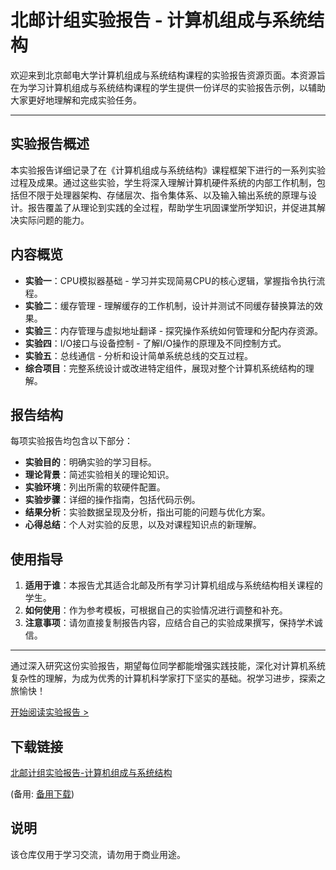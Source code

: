 # 北邮计组实验报告 - 计算机组成与系统结构

欢迎来到北京邮电大学计算机组成与系统结构课程的实验报告资源页面。本资源旨在为学习计算机组成与系统结构课程的学生提供一份详尽的实验报告示例，以辅助大家更好地理解和完成实验任务。

---

## 实验报告概述

本实验报告详细记录了在《计算机组成与系统结构》课程框架下进行的一系列实验过程及成果。通过这些实验，学生将深入理解计算机硬件系统的内部工作机制，包括但不限于处理器架构、存储层次、指令集体系、以及输入输出系统的原理与设计。报告覆盖了从理论到实践的全过程，帮助学生巩固课堂所学知识，并促进其解决实际问题的能力。

## 内容概览

- **实验一**：CPU模拟器基础 - 学习并实现简易CPU的核心逻辑，掌握指令执行流程。
- **实验二**：缓存管理 - 理解缓存的工作机制，设计并测试不同缓存替换算法的效果。
- **实验三**：内存管理与虚拟地址翻译 - 探究操作系统如何管理和分配内存资源。
- **实验四**：I/O接口与设备控制 - 了解I/O操作的原理及不同控制方式。
- **实验五**：总线通信 - 分析和设计简单系统总线的交互过程。
- **综合项目**：完整系统设计或改进特定组件，展现对整个计算机系统结构的理解。

## 报告结构

每项实验报告均包含以下部分：
- **实验目的**：明确实验的学习目标。
- **理论背景**：简述实验相关的理论知识。
- **实验环境**：列出所需的软硬件配置。
- **实验步骤**：详细的操作指南，包括代码示例。
- **结果分析**：实验数据呈现及分析，指出可能的问题与优化方案。
- **心得总结**：个人对实验的反思，以及对课程知识点的新理解。

## 使用指导

1. **适用于谁**：本报告尤其适合北邮及所有学习计算机组成与系统结构相关课程的学生。
2. **如何使用**：作为参考模板，可根据自己的实验情况进行调整和补充。
3. **注意事项**：请勿直接复制报告内容，应结合自己的实验成果撰写，保持学术诚信。

---

通过深入研究这份实验报告，期望每位同学都能增强实践技能，深化对计算机系统复杂性的理解，为成为优秀的计算机科学家打下坚实的基础。祝学习进步，探索之旅愉快！

[开始阅读实验报告 >](#实验一) <!-- 这里的链接在实际文档中应该是无效的，仅做示意 -->

## 下载链接
[北邮计组实验报告-计算机组成与系统结构](https://pan.quark.cn/s/6e030c011757) 

(备用: [备用下载](https://pan.baidu.com/s/1ceU0im-pGZiROHDOHv5XUQ?pwd=1234))

## 说明

该仓库仅用于学习交流，请勿用于商业用途。
